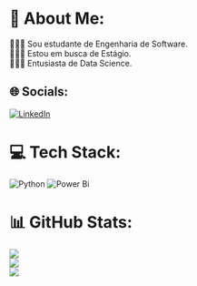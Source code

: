 # 💫 About Me:
👨🏻‍🎓 Sou estudante de Engenharia de Software. <br>👨🏻‍💻 Estou em busca de Estágio. <br>🕵🏻‍♂️ Entusiasta de Data Science. 


## 🌐 Socials:
[![LinkedIn](https://img.shields.io/badge/LinkedIn-%230077B5.svg?logo=linkedin&logoColor=white)](https://linkedin.com/in/https://www.linkedin.com/in/matheus-pintor-fernandes-ferreira-766255287/) 

# 💻 Tech Stack:
![Python](https://img.shields.io/badge/python-3670A0?style=for-the-badge&logo=python&logoColor=ffdd54) ![Power Bi](https://img.shields.io/badge/power_bi-F2C811?style=for-the-badge&logo=powerbi&logoColor=black)
# 📊 GitHub Stats:
![](https://github-readme-stats.vercel.app/api?username=matheuspfferreira&theme=blue-green&hide_border=false&include_all_commits=true&count_private=true)<br/>
![](https://github-readme-streak-stats.herokuapp.com/?user=matheuspfferreira&theme=blue-green&hide_border=false)<br/>
![](https://github-readme-stats.vercel.app/api/top-langs/?username=matheuspfferreira&theme=blue-green&hide_border=false&include_all_commits=true&count_private=true&layout=compact)

<!-- Proudly created with GPRM ( https://gprm.itsvg.in ) -->